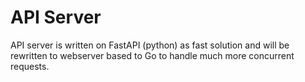 # API Server

API server is written on FastAPI (python) as fast solution and will be rewritten to webserver based to Go to handle 
much more concurrent requests.
